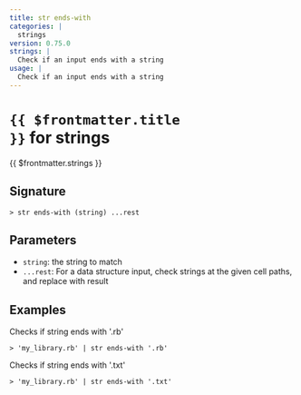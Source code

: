 ```yaml
---
title: str ends-with
categories: |
  strings
version: 0.75.0
strings: |
  Check if an input ends with a string
usage: |
  Check if an input ends with a string
---
```


# <code>{{ $frontmatter.title }}</code> for strings

<div class='command-title'>{{ $frontmatter.strings }}</div>

## Signature

```> str ends-with (string) ...rest```

## Parameters

 -  `string`: the string to match
 -  `...rest`: For a data structure input, check strings at the given cell paths, and replace with result

## Examples

Checks if string ends with '.rb'
```shell
> 'my_library.rb' | str ends-with '.rb'
```

Checks if string ends with '.txt'
```shell
> 'my_library.rb' | str ends-with '.txt'
```
